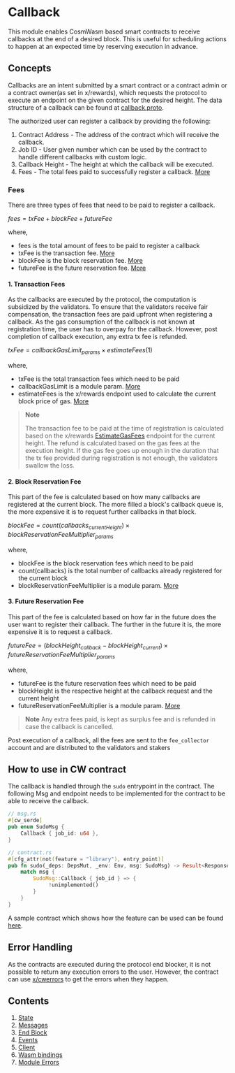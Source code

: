 # Callback

This module enables CosmWasm based smart contracts to receive callbacks at the end of a desired block. This is useful for scheduling actions to happen at an expected time by reserving execution in advance.

## Concepts

Callbacks are an intent submitted by a smart contract or a contract admin or a contract owner(as set in x/rewards), which requests the protocol to execute an endpoint on the given contract for the desired height. The data structure of a callback can be found at [callback.proto](../../../proto/rollapp/callback/v1/callback.proto#L12).

The authorized user can register a callback by providing the following:

1. Contract Address - The address of the contract which will receive the callback.
2. Job ID - User given number which can be used by the contract to handle different callbacks with custom logic.
3. Callback Height - The height at which the callback will be executed.
4. Fees - The total fees paid to successfully register a callback. [More](#fees)

### Fees

There are three types of fees that need to be paid to register a callback.

$fees = txFee + blockFee + futureFee$

where,

* fees is the total amount of fees to be paid to register a callback
* txFee is the transaction fee. [More](#1-transaction-fees)
* blockFee is the block reservation fee. [More](#2-block-reservation-fee)
* futureFee is the future reservation fee. [More](#3-future-reservation-fee)

#### 1. Transaction Fees

As the callbacks are executed by the protocol, the computation is subsidized by the validators. To ensure that the validators receive fair compensation, the transaction fees are paid upfront when registering a callback. As the gas consumption of the callback is not known at registration time, the user has to overpay for the callback. However, post completion of callback execution, any extra tx fee is refunded.

$txFee = callbackGasLimit_{params} \times estimateFees(1)$

where,

* txFee is the total transaction fees which need to be paid
* callbackGasLimit is a module param. [More](./01_state.md)
* estimateFees is the x/rewards endpoint used to calculate the current block price of gas. [More](../../rewards/spec/07_client.md#estimate-fees)

> **Note**
>
> The transaction fee to be paid at the time of registration is calculated based on the x/rewards [EstimateGasFees](../../../proto/rollapp/rewards/v1/query.proto#L39) endpoint for the current height. The refund is calculated based on the gas fees at the execution height. If the gas fee goes up enough in the duration that the tx fee provided during registration is not enough, the validators swallow the loss.

#### 2. Block Reservation Fee

This part of the fee is calculated based on how many callbacks are registered at the current block. The more filled a block's callback queue is, the more expensive it is to request further callbacks in that block.

$blockFee = count(callbacks_{currentHeight}) \times blockReservationFeeMultiplier_{params}$

where,

* blockFee is the block reservation fees which need to be paid
* count(callbacks) is the total number of callbacks already registered for the current block
* blockReservationFeeMultiplier is a module param. [More](./01_state.md)

#### 3. Future Reservation Fee

This part of the fee is calculated based on how far in the future does the user want to register their callback. The further in the future it is, the more expensive it is to request a callback.

$futureFee = (blockHeight_{callback} - blockHeight_{current}) \times futureReservationFeeMultiplier_{params}$

where,

* futureFee is the future reservation fees which need to be paid
* blockHeight is the respective height at the callback request and the current height
* futureReservationFeeMultiplier is a module param. [More](./01_state.md)

> **Note**
> Any extra fees paid, is kept as surplus fee and is refunded in case the callback is cancelled.

Post execution of a callback, all the fees are sent to the `fee_collector` account and are distributed to the validators and stakers

## How to use in CW contract

The callback is handled through the `sudo` entrypoint in the contract. The following Msg and endpoint needs to be implemented for the contract to be able to receive the callback.

```rust
// msg.rs
#[cw_serde]
pub enum SudoMsg {    
    Callback { job_id: u64 },
}
```

```rust
// contract.rs
#[cfg_attr(not(feature = "library"), entry_point)]
pub fn sudo(_deps: DepsMut, _env: Env, msg: SudoMsg) -> Result<Response, ContractError> {
    match msg {        
        SudoMsg::Callback { job_id } => {
             !unimplemented()
        }
    }
}
```

A sample contract which shows how the feature can be used can be found [here](../../../contracts/callback-test/).

## Error Handling

As the contracts are executed during the protocol end blocker, it is not possible to return any execution errors to the user. However, the contract can use [x/cwerrors](../../cwerrors/spec/README.md) to get the errors when they happen.

## Contents

1. [State](./01_state.md)
2. [Messages](./02_messages.md)
3. [End Block](./03_end_block.md)
4. [Events](./04_events.md)
5. [Client](./05_client.md)
6. [Wasm bindings](./06_wasm_bindings.md)
7. [Module Errors](./07_errors.md)
